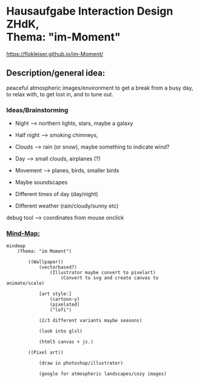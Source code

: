 # Hausaufgabe Interaction Design ZHdK, <br/> Thema: "im-Moment"

https://flokleiser.github.io/im-Moment/

## Description/general idea:

peaceful atmospheric images/environment to get a break from a busy day, to relax with, to get lost in, and to tune out. 

### Ideas/Brainstorming
- Night --> northern lights, stars, maybe a galaxy
- Half night --> smoking chimneys, 
- Clouds --> rain (or snow), maybe something to indicate wind?
- Day --> small clouds, airplanes (?)
- Movement --> planes, birds, smaller birds

- Maybe soundscapes
- Different times of day (day/night)
- Different weather (rain/cloudy/sunny etc)

debug tool --> coordinates from mouse onclick

### <ins>Mind-Map:</ins>

```mermaid
mindmap
    )Thema: "im Moment"(

        ((Wallpaper))
            (vectorbased?)
                (Illustrator maybe convert to pixelart)
                    (Convert to svg and create canvas to animate/scale)

            [art style:] 
                (cartoon-y)
                (pixelated)
                ("lofi")

            (2/3 different variants maybe seasons)

            (look into glsl)

            (html5 canvas + js.)

        ((Pixel art))

            (draw in photoshop/illustrator)

            (google for atmospheric landscapes/cozy images)


```